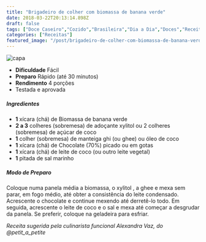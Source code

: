 ```yaml
---
title: "Brigadeiro de colher com biomassa de banana verde"
date: 2018-03-22T20:13:14.898Z
draft: false
tags: ["Doce Caseiro","Cozido","Brasileira","Dia a Dia","Doces","Receitas","Receitas com chocolate","Receitas rápidas","Receitas sem glúten","Receitas simples e fáceis"]
categories: ["Receitas"]
featured_image: "/post/brigadeiro-de-colher-com-biomassa-de-banana-verde.db89e156.jpeg"
---
```


![capa](/post/brigadeiro-de-colher-com-biomassa-de-banana-verde.db89e156.jpeg)

*   **Dificuldade** Fácil
*   **Preparo** Rápido (até 30 minutos)
*   **Rendimento** 4 porções
*   Testada e aprovada
    

##### Ingredientes

*   **1** xícara (chá) de Biomassa de banana verde
*   **2 a 3** colheres (sobremesa) de adoçante xylitol ou 2 colheres (sobremesa) de açúcar de coco
*   **1** colher (sobremesa) de manteiga ghi (ou ghee) ou óleo de coco
*   **1** xícara (chá) de Chocolate (70%) picado ou em gotas
*   **1** xícara (chá) de leite de coco (ou outro leite vegetal)
*   **1** pitada de sal marinho

##### Modo de Preparo

Coloque numa panela média a biomassa, o xylitol , a ghee e mexa sem parar, em fogo médio, até obter a consistência do leite condensado. Acrescente o chocolate e continue mexendo até derretê-lo todo. Em seguida, acrescente o leite de coco e o sal e mexa até começar a desgrudar da panela. Se preferir, coloque na geladeira para esfriar.

_Receita sugerida pela culinarista funcional Alexandra Vaz, do @petit\_a\_petite_
